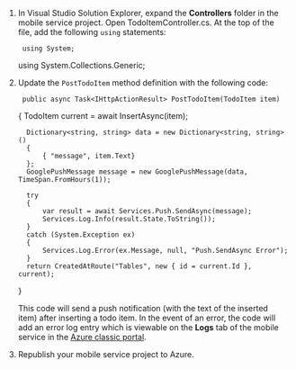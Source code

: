 
1. In Visual Studio Solution Explorer, expand the **Controllers** folder in the mobile service project. Open TodoItemController.cs. At the top of the file, add the following `using` statements:

        using System;
     using System.Collections.Generic;
2. Update the `PostTodoItem` method definition with the following code:  

        public async Task<IHttpActionResult> PostTodoItem(TodoItem item)
     {
         TodoItem current = await InsertAsync(item);

         Dictionary<string, string> data = new Dictionary<string, string>()
         {
             { "message", item.Text}
         };
         GooglePushMessage message = new GooglePushMessage(data, TimeSpan.FromHours(1));

         try
         {
             var result = await Services.Push.SendAsync(message);
             Services.Log.Info(result.State.ToString());
         }
         catch (System.Exception ex)
         {
             Services.Log.Error(ex.Message, null, "Push.SendAsync Error");
         }
         return CreatedAtRoute("Tables", new { id = current.Id }, current);
     }

    This code will send a push notification (with the text of the inserted item) after inserting a todo item. In the event of an error, the code will add an error log entry which is viewable on the **Logs** tab of the mobile service in the [Azure classic portal](https://manage.windowsazure.com/).

3. Republish your mobile service project to Azure.


